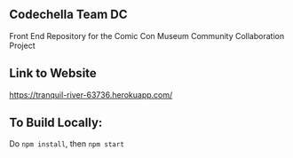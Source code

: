 ## Codechella Team DC 

Front End Repository for the Comic Con Museum Community Collaboration Project

## Link to Website

https://tranquil-river-63736.herokuapp.com/

## To Build Locally:
Do ```npm install```, then ```npm start```
